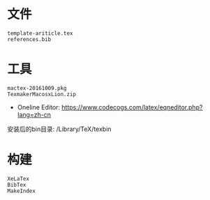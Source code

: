 # 文件

    template-ariticle.tex
    references.bib


# 工具

    mactex-20161009.pkg
    TexmakerMacosxLion.zip


- Oneline Editor: https://www.codecogs.com/latex/eqneditor.php?lang=zh-cn

安装后的bin目录: /Library/TeX/texbin

# 构建

    XeLaTex
    BibTex
    MakeIndex
